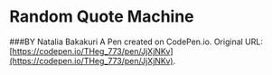 # Random Quote Machine
###BY Natalia Bakakuri
A Pen created on CodePen.io. Original URL: [https://codepen.io/THeg_773/pen/JjXjNKv](https://codepen.io/THeg_773/pen/JjXjNKv).


